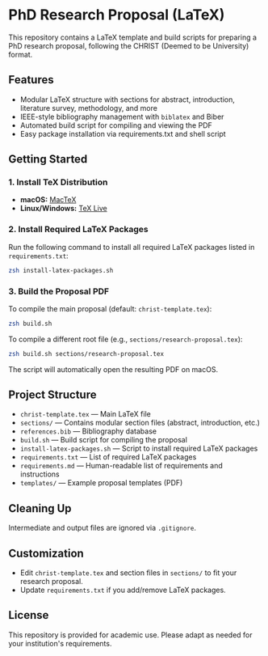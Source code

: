 # PhD Research Proposal (LaTeX)

This repository contains a LaTeX template and build scripts for preparing a PhD research proposal, following the CHRIST (Deemed to be University) format.

## Features

- Modular LaTeX structure with sections for abstract, introduction, literature survey, methodology, and more
- IEEE-style bibliography management with `biblatex` and Biber
- Automated build script for compiling and viewing the PDF
- Easy package installation via requirements.txt and shell script

## Getting Started

### 1. Install TeX Distribution

- **macOS:** [MacTeX](https://tug.org/mactex/)
- **Linux/Windows:** [TeX Live](https://www.tug.org/texlive/)

### 2. Install Required LaTeX Packages

Run the following command to install all required LaTeX packages listed in `requirements.txt`:

```sh
zsh install-latex-packages.sh
```

### 3. Build the Proposal PDF

To compile the main proposal (default: `christ-template.tex`):

```sh
zsh build.sh
```

To compile a different root file (e.g., `sections/research-proposal.tex`):

```sh
zsh build.sh sections/research-proposal.tex
```

The script will automatically open the resulting PDF on macOS.

## Project Structure

- `christ-template.tex` — Main LaTeX file
- `sections/` — Contains modular section files (abstract, introduction, etc.)
- `references.bib` — Bibliography database
- `build.sh` — Build script for compiling the proposal
- `install-latex-packages.sh` — Script to install required LaTeX packages
- `requirements.txt` — List of required LaTeX packages
- `requirements.md` — Human-readable list of requirements and instructions
- `templates/` — Example proposal templates (PDF)

## Cleaning Up

Intermediate and output files are ignored via `.gitignore`.

## Customization

- Edit `christ-template.tex` and section files in `sections/` to fit your research proposal.
- Update `requirements.txt` if you add/remove LaTeX packages.

## License

This repository is provided for academic use. Please adapt as needed for your institution's requirements.

